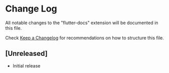 # Change Log

All notable changes to the "flutter-docs" extension will be documented in this file.

Check [Keep a Changelog](http://keepachangelog.com/) for recommendations on how to structure this file.

## [Unreleased]

- Initial release